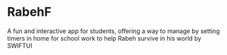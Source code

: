 # RabehF
A fun and interactive app for students, offering a way to manage by setting timers in home for school work to help Rabeh survive in his world
by SWIFTUI
